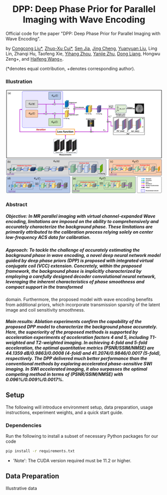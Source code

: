 
<h1 align="center">DPP: Deep Phase Prior for Parallel Imaging with Wave Encoding</h1>


Official code for the paper "DPP: Deep Phase Prior for Parallel Imaging with Wave Encoding".

by [Congcong Liu\*](https://scholar.google.com/citations?user=jGnxZdsAAAAJ&hl=zh-CN), [Zhuo-Xu Cui\*](https://scholar.google.com/citations?user=QZx0xdgAAAAJ&hl=zh-CN), [Sen Jia](https://scholar.google.com/citations?user=aCcLh1oAAAAJ&hl=en), [Jing Cheng](https://scholar.google.com/citations?user=voDu8Y4AAAAJ&hl=zh-CN), [Yuanyuan Liu](https://scholar.google.com/citations?user=Jjf2SSQAAAAJ&hl=zh-CN), Ling Lin, Zhanqi Hu, Taofeng Xie, [Yihang Zhou](https://scholar.google.com/citations?user=l_O7i1oAAAAJ&hl=en), [Yanjie Zhu](https://scholar.google.com/citations?user=X2mIoQ4AAAAJ&hl=en), [Dong Liang](https://scholar.google.com/citations?user=3cAJWoIAAAAJ&hl=zh-CN), Hongwu Zeng+, and [Haifeng Wang\+](https://scholar.google.com/citations?user=Ao4Q2uAAAAAJ&hl=en).

(*denotes equal contribution, +denotes corresponding author).

### Illustration
![](Img/framework.png)

### Abstract 
##### Objective: In MR parallel imaging with virtual channel-expanded Wave encoding, limitations are imposed on the ability to comprehensively and accurately characterize the background phase. These limitations are primarily attributed to the calibration process relying solely on center low-frequency ACS data for calibration. 
##### Approach: To tackle the challenge of accurately estimating the background phase in wave encoding, a novel deep neural network model guided by deep phase priors (DPP) is proposed with integrated virtual conjugate coil (VCC) extension. Concretely, within the proposed framework, the background phase is implicitly characterized by employing a carefully designed decoder convolutional neural network, leveraging the inherent characteristics of phase smoothness and compact support in the transformed
domain. Furthermore, the proposed model with wave encoding benefits from additional priors, which incorporate transmission sparsity of the latent image and coil sensitivity smoothness.
##### Main results: Ablation experiments confirm the capability of the proposed DPP model to characterize the background phase accurately. Here, the superiority of the proposed methods is supported by acceleration experiments of acceleration factors 4 and 5, including T1-weighted and T2-weighted imaging. In achieving 4-fold and 5-fold acceleration, the optimal quantitative metrics (PSNR/SSIM/NMSE) are 44.1359 dB/0.9863/0.0008 (4-fold) and 41.2074/0.9846/0.0017 (5-fold), respectively. The DPP delivered much better performance than the conventional methods by exploring accelerated phase-sensitive SWI imaging. In SWI accelerated imaging, it also surpasses the optimal competing method in terms of (PSNR/SSIM/NMSE) with 0.096%/0.009%/0.0017%.

## Setup
The following will introduce environment setup, data preparation, usage instructions, experiment weights, and a quick start guide. 

### Dependencies
Run the following to install a subset of necessary Python packages for our code
```sh
pip install -r requirements.txt
```
* 'Note': The CUDA version required must be 11.2 or higher.

## Data Preparation

Illustrative data
